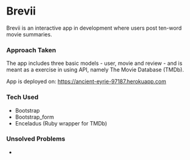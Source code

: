 # Brevii

Brevii is an interactive app in development where users post ten-word movie summaries.

### Approach Taken

The app includes three basic models - user, movie and review - and is meant as a exercise in using API, namely The Movie Database (TMDb). 

App is deployed on: https://ancient-eyrie-97187.herokuapp.com

### Tech Used

- Bootstrap
- Bootstrap_form
- Enceladus (Ruby wrapper for TMDb)


### Unsolved Problems

-
